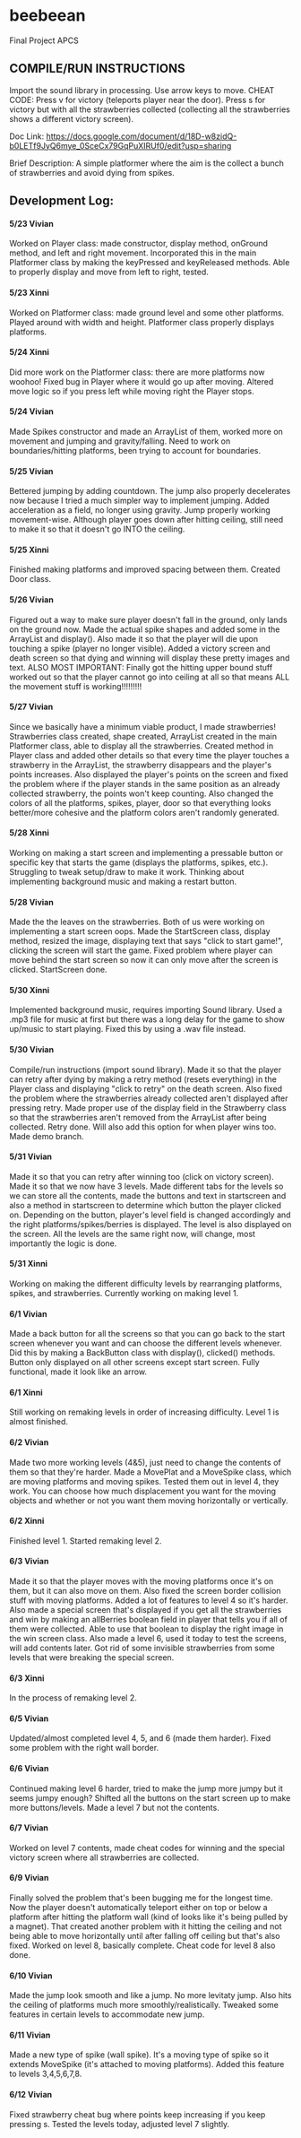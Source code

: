 # beebeean
Final Project APCS

## COMPILE/RUN INSTRUCTIONS
Import the sound library in processing. Use arrow keys to move.
CHEAT CODE: Press v for victory (teleports player near the door). Press s for victory but with all the strawberries collected (collecting all the strawberries shows a different victory screen).

Doc Link:
https://docs.google.com/document/d/18D-w8zidQ-b0LETf9JyQ6mye_0SceCx79GqPuXIRUf0/edit?usp=sharing

Brief Description:
A simple platformer where the aim is the collect a bunch of strawberries and avoid dying from spikes.

## Development Log:

#### 5/23 Vivian
Worked on Player class: made constructor, display method, onGround method, and left and right movement.
Incorporated this in the main Platformer class by making the keyPressed and keyReleased methods. Able to properly display and move from left to right, tested.

#### 5/23 Xinni
Worked on Platformer class: made ground level and some other platforms. Played around with width and height. Platformer class properly displays platforms.  

#### 5/24 Xinni
Did more work on the Platformer class: there are more platforms now woohoo!
Fixed bug in Player where it would go up after moving. Altered move logic so if you press left while moving right the Player stops.

#### 5/24 Vivian
Made Spikes constructor and made an ArrayList of them, worked more on movement and jumping and gravity/falling. Need to work on boundaries/hitting platforms, been trying to account for boundaries.

#### 5/25 Vivian
Bettered jumping by adding countdown. The jump also properly decelerates now because I tried a much simpler way to implement jumping. Added acceleration as a field, no longer using gravity. Jump properly working movement-wise. Although player goes down after hitting ceiling, still need to make it so that it doesn't go INTO the ceiling.

#### 5/25 Xinni
Finished making platforms and improved spacing between them. Created Door class.

#### 5/26 Vivian
Figured out a way to make sure player doesn't fall in the ground, only lands on the ground now. Made the actual spike shapes and added some in the ArrayList and display(). Also made it so that the player will die upon touching a spike (player no longer visible). Added a victory screen and death screen so that dying and winning will display these pretty images and text. ALSO MOST IMPORTANT: Finally got the hitting upper bound stuff worked out so that the player cannot go into ceiling at all so that means ALL the movement stuff is working!!!!!!!!!

#### 5/27 Vivian
Since we basically have a minimum viable product, I made strawberries! Strawberries class created, shape created, ArrayList created in the main Platformer class, able to display all the strawberries. Created method in Player class and added other details so that every time the player touches a strawberry in the ArrayList, the strawberry disappears and the player's points increases. Also displayed the player's points on the screen and fixed the problem where if the player stands in the same position as an already collected strawberry, the points won't keep counting. Also changed the colors of all the platforms, spikes, player, door so that everything looks better/more cohesive and the platform colors aren't randomly generated.

#### 5/28 Xinni
Working on making a start screen and implementing a pressable button or specific key that starts the game (displays the platforms, spikes, etc.). Struggling to tweak setup/draw to make it work. Thinking about implementing background music and making a restart button.

#### 5/28 Vivian
Made the the leaves on the strawberries. Both of us were working on implementing a start screen oops. Made the StartScreen class, display method, resized the image, displaying text that says "click to start game!", clicking the screen will start the game. Fixed problem where player can move behind the start screen so now it can only move after the screen is clicked. StartScreen done.

#### 5/30 Xinni
Implemented background music, requires importing Sound library. Used a .mp3 file for music at first but there was a long delay for the game to show up/music to start playing. Fixed this by using a .wav file instead.   

#### 5/30 Vivian
Compile/run instructions (import sound library). Made it so that the player can retry after dying by making a retry method (resets everything) in the Player class and displaying "click to retry" on the death screen. Also fixed the problem where the strawberries already collected aren't displayed after pressing retry. Made proper use of the display field in the Strawberry class so that the strawberries aren't removed from the ArrayList after being collected. Retry done. Will also add this option for when player wins too. Made demo branch.

#### 5/31 Vivian
Made it so that you can retry after winning too (click on victory screen). Made it so that we now have 3 levels. Made different tabs for the levels so we can store all the contents, made the buttons and text in startscreen and also a method in startscreen to determine which button the player clicked on. Depending on the button, player's level field is changed accordingly and the right platforms/spikes/berries is displayed. The level is also displayed on the screen. All the levels are the same right now, will change, most importantly the logic is done.

#### 5/31 Xinni
Working on making the different difficulty levels by rearranging platforms, spikes, and strawberries. Currently working on making level 1.

#### 6/1 Vivian
Made a back button for all the screens so that you can go back to the start screen whenever you want and can choose the different levels whenever. Did this by making a BackButton class with display(), clicked() methods. Button only displayed on all other screens except start screen. Fully functional, made it look like an arrow.

#### 6/1 Xinni
Still working on remaking levels in order of increasing difficulty. Level 1 is almost finished.

#### 6/2 Vivian
Made two more working levels (4&5), just need to change the contents of them so that they're harder. Made a MovePlat and a MoveSpike class, which are moving platforms and moving spikes. Tested them out in level 4, they work. You can choose how much displacement you want for the moving objects and whether or not you want them moving horizontally or vertically.

#### 6/2 Xinni
Finished level 1. Started remaking level 2.

#### 6/3 Vivian
Made it so that the player moves with the moving platforms once it's on them, but it can also move on them. Also fixed the screen border collision stuff with moving platforms. Added a lot of features to level 4 so it's harder. Also made a special screen that's displayed if you get all the strawberries and win by making an allBerries boolean field in player that tells you if all of them were collected. Able to use that boolean to display the right image in the win screen class. Also made a level 6, used it today to test the screens, will add contents later. Got rid of some invisible strawberries from some levels that were breaking the special screen.

#### 6/3 Xinni
In the process of remaking level 2.

#### 6/5 Vivian
Updated/almost completed level 4, 5, and 6 (made them harder). Fixed some problem with the right wall border.

#### 6/6 Vivian
Continued making level 6 harder, tried to make the jump more jumpy but it seems jumpy enough? Shifted all the buttons on the start screen up to make more buttons/levels. Made a level 7 but not the contents.

#### 6/7 Vivian
Worked on level 7 contents, made cheat codes for winning and the special victory screen where all strawberries are collected.

#### 6/9 Vivian
Finally solved the problem that's been bugging me for the longest time. Now the player doesn't automatically teleport either on top or below a platform after hitting the platform wall (kind of looks like it's being pulled by a magnet). That created another problem with it hitting the ceiling and not being able to move horizontally until after falling off ceiling but that's also fixed. Worked on level 8, basically complete. Cheat code for level 8 also done.

#### 6/10 Vivian
Made the jump look smooth and like a jump. No more levitaty jump. Also hits the ceiling of platforms much more smoothly/realistically. Tweaked some features in certain levels to accommodate new jump.

#### 6/11 Vivian
Made a new type of spike (wall spike). It's a moving type of spike so it extends MoveSpike (it's attached to moving platforms). Added this feature to levels 3,4,5,6,7,8.

#### 6/12 Vivian
Fixed strawberry cheat bug where points keep increasing if you keep pressing s. Tested the levels today, adjusted level 7 slightly.

